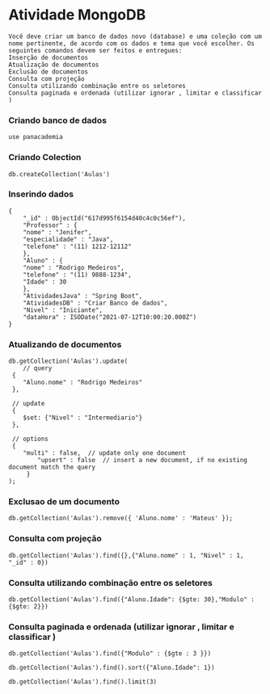 # Atividade MongoDB

	Você deve criar um banco de dados novo (database) e uma coleção com um nome pertinente, de acordo com os dados e tema que você escolher. Os seguintes comandos devem ser feitos e entregues:
	Inserção de documentos
	Atualização de documentos
	Exclusão de documentos
	Consulta com projeção
	Consulta utilizando combinação entre os seletores
	Consulta paginada e ordenada (utilizar ignorar , limitar e classificar )

### Criando banco de dados

	use panacademia

### Criando Colection

	db.createCollection('Aulas')

### Inserindo dados

	{
	    "_id" : ObjectId("617d995f6154d40c4c0c56ef"),
	    "Professor" : {
		"nome" : "Jenifer",
		"especialidade" : "Java",
		"telefone" : "(11) 1212-12112"
	    },
	    "Aluno" : {
		"nome" : "Rodrigo Medeiros",
		"telefone" : "(11) 9888-1234",
		"Idade" : 30
	    },
	    "AtividadesJava" : "Spring Boot",
	    "AtividadesDB" : "Criar Banco de dados",
	    "Nivel" : "Iniciante",
	    "dataHora" : ISODate("2021-07-12T10:00:20.000Z")
	}

### Atualizando de documentos

	db.getCollection('Aulas').update(
   	 	// query 
   	 {
        "Aluno.nome" : "Rodrigo Medeiros"
   	 },
    
   	 // update 
   	 {
        $set: {"Nivel" : "Intermediario"}
   	 },
    
   	 // options 
   	 {
        "multi" : false,  // update only one document 
        	"upsert" : false  // insert a new document, if no existing document match the query 
   		 }
	);

### Exclusao de um documento

	db.getCollection('Aulas').remove({ 'Aluno.nome' : 'Mateus' });

### Consulta com projeção

	db.getCollection('Aulas').find({},{"Aluno.nome" : 1, "Nivel" : 1, "_id" : 0})

### Consulta utilizando combinação entre os seletores

	db.getCollection('Aulas').find({"Aluno.Idade": {$gte: 30},"Modulo" : {$gte: 2}})

### Consulta paginada e ordenada (utilizar ignorar , limitar e classificar )

	db.getCollection('Aulas').find({"Modulo" : {$gte : 3 }})

	db.getCollection('Aulas').find().sort({"Aluno.Idade": 1})

	db.getCollection('Aulas').find().limit(3)


